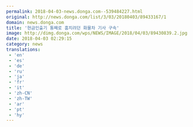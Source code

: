 ```yaml
---
permalink: 2018-04-03-news.donga.com--539484227.html
original: http://news.donga.com/list/3/03/20180403/89433167/1
domain: news.donga.com
title: '현금인출기 통째로 훔치려던 화물차 기사 구속'
image: http://dimg.donga.com/wps/NEWS/IMAGE/2018/04/03/89430839.2.jpg
date: 2018-04-03 02:29:15
category: news
translations: 
 - 'en'
 - 'es'
 - 'de'
 - 'ru'
 - 'ja'
 - 'fr'
 - 'it'
 - 'zh-CN'
 - 'zh-TW'
 - 'ar'
 - 'pt'
 - 'hy'
---
```


